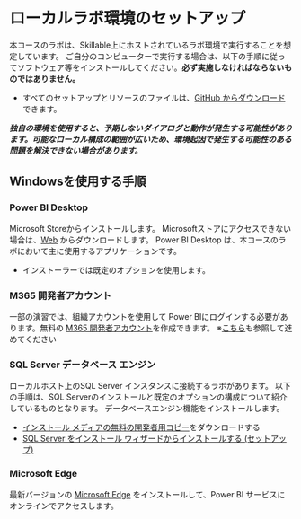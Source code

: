 # ローカルラボ環境のセットアップ

本コースのラボは、Skillable上にホストされているラボ環境で実行することを想定しています。 ご自分のコンピューターで実行する場合は、以下の手順に従ってソフトウェア等をインストールしてください。**必ず実施しなければならないものではありません。**

- すべてのセットアップとリソースのファイルは、[GitHub からダウンロード](https://github.com/MicrosoftLearning/PL-300-Microsoft-Power-BI-Data-Analyst/raw/Main/AllfilesDownload.zip)できます。

***独自の環境を使用すると、予期しないダイアログと動作が発生する可能性があります。可能なローカル構成の範囲が広いため、環境起因で発生する可能性のある問題を解決できない場合があります。***

## Windowsを使用する手順

### Power BI Desktop

Microsoft Storeからインストールします。 Microsoftストアにアクセスできない場合は、[Web](https://www.microsoft.com/ja-jp/download/details.aspx?id=58494) からダウンロードします。 Power BI Desktop は、本コースのラボにおいて主に使用するアプリケーションです。

- インストーラーでは既定のオプションを使用します。

### M365 開発者アカウント

一部の演習では、組織アカウントを使用して Power BIにログインする必要があります。無料の [M365 開発者アカウント](https://developer.microsoft.com/en-us/microsoft-365/dev-program)を作成できます。
※[こちら](https://learn.microsoft.com/ja-jp/office/developer-program/microsoft-365-developer-program)も参照して進めてください

### SQL Server データベース エンジン

ローカルホスト上のSQL Server インスタンスに接続するラボがあります。 以下の手順は、SQL Serverのインストールと既定のオプションの構成について紹介しているものとなります。 データベースエンジン機能をインストールします。

- [インストール メディアの無料の開発者用コピー](https://www.microsoft.com/sql-server/sql-server-downloads?SilentAuth=1&f=255&MSPPError=-2147217396&rtc=1)をダウンロードする
- [SQL Server をインストール ウィザードからインストールする (セットアップ)](https://learn.microsoft.com/sql/database-engine/install-windows/install-sql-server-from-the-installation-wizard-setup)

### Microsoft Edge

最新バージョンの [Microsoft Edge](https://microsoft.com/edge) をインストールして、Power BI サービスにオンラインでアクセスします。
